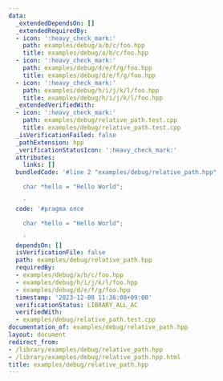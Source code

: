 ```yaml
---
data:
  _extendedDependsOn: []
  _extendedRequiredBy:
  - icon: ':heavy_check_mark:'
    path: examples/debug/a/b/c/foo.hpp
    title: examples/debug/a/b/c/foo.hpp
  - icon: ':heavy_check_mark:'
    path: examples/debug/d/e/f/g/foo.hpp
    title: examples/debug/d/e/f/g/foo.hpp
  - icon: ':heavy_check_mark:'
    path: examples/debug/h/i/j/k/l/foo.hpp
    title: examples/debug/h/i/j/k/l/foo.hpp
  _extendedVerifiedWith:
  - icon: ':heavy_check_mark:'
    path: examples/debug/relative_path.test.cpp
    title: examples/debug/relative_path.test.cpp
  _isVerificationFailed: false
  _pathExtension: hpp
  _verificationStatusIcon: ':heavy_check_mark:'
  attributes:
    links: []
  bundledCode: '#line 2 "examples/debug/relative_path.hpp"

    char *hello = "Hello World";

    '
  code: '#pragma once

    char *hello = "Hello World";

    '
  dependsOn: []
  isVerificationFile: false
  path: examples/debug/relative_path.hpp
  requiredBy:
  - examples/debug/a/b/c/foo.hpp
  - examples/debug/h/i/j/k/l/foo.hpp
  - examples/debug/d/e/f/g/foo.hpp
  timestamp: '2023-12-08 11:36:08+09:00'
  verificationStatus: LIBRARY_ALL_AC
  verifiedWith:
  - examples/debug/relative_path.test.cpp
documentation_of: examples/debug/relative_path.hpp
layout: document
redirect_from:
- /library/examples/debug/relative_path.hpp
- /library/examples/debug/relative_path.hpp.html
title: examples/debug/relative_path.hpp
---
```

